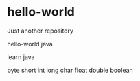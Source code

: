 # hello-world
Just another repository

hello-world  java 

learn java 

byte short int long   char float double boolean 


